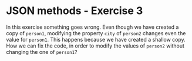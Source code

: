 # JSON methods - Exercise 3

In this exercise something goes wrong. Even though we have created a copy of `person1`, modifying the property `city` of `person2` changes even the value for `person1`. This happens because we have created a shallow copy.
How we can fix the code, in order to modify the values of `person2` without changing the one of `person1`?
